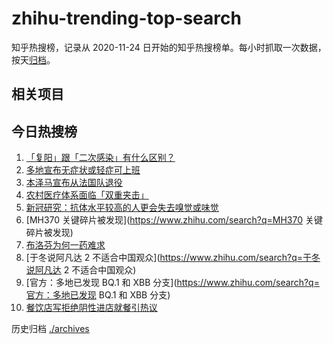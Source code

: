 # zhihu-trending-top-search

知乎热搜榜，记录从 2020-11-24
日开始的知乎热搜榜单。每小时抓取一次数据，按天[归档](./archives)。

## 相关项目

## 今日热搜榜

<!-- BEGIN -->
<!-- 最后更新时间 Wed Dec 21 2022 01:10:49 GMT+0800 (China Standard Time) -->

1. [「复阳」跟「二次感染」有什么区别？](https://www.zhihu.com/search?q=「复阳」跟「二次感染」有什么区别？)
1. [多地宣布无症状或轻症可上班](https://www.zhihu.com/search?q=多地宣布无症状或轻症可上班)
1. [本泽马宣布从法国队退役](https://www.zhihu.com/search?q=本泽马宣布从法国队退役)
1. [农村医疗体系面临「双重夹击」](https://www.zhihu.com/search?q=农村医疗体系面临「双重夹击」)
1. [新冠研究：抗体水平较高的人更会失去嗅觉或味觉](https://www.zhihu.com/search?q=新冠研究：抗体水平较高的人更会失去嗅觉或味觉)
1. [MH370 关键碎片被发现](https://www.zhihu.com/search?q=MH370 关键碎片被发现)
1. [布洛芬为何一药难求](https://www.zhihu.com/search?q=布洛芬为何一药难求)
1. [于冬说阿凡达 2 不适合中国观众](https://www.zhihu.com/search?q=于冬说阿凡达 2
   不适合中国观众)
1. [官方：多地已发现 BQ.1 和 XBB
   分支](https://www.zhihu.com/search?q=官方：多地已发现 BQ.1 和 XBB 分支)
1. [餐饮店写拒绝阴性进店就餐引热议](https://www.zhihu.com/search?q=餐饮店写拒绝阴性进店就餐引热议)

<!-- END -->

历史归档 [./archives](./archives)
